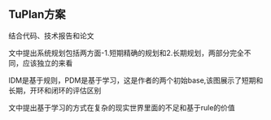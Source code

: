 ## TuPlan方案

结合代码、技术报告和论文

文中提出系统规划包括两方面-1.短期精确的规划和2.长期规划，两部分完全不同，应该独立的来看

IDM是基于规则，PDM是基于学习，这是作者的两个初始base,该图展示了短期和长期，开环和闭环的评估区别

文中提出基于学习的方式在复杂的现实世界里面的不足和基于rule的价值

